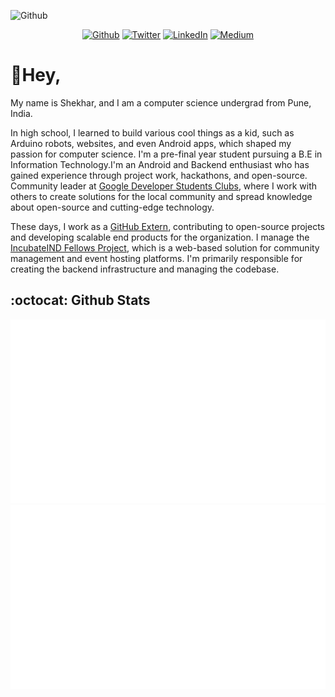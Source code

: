 <div >

 
![Github](https://user-images.githubusercontent.com/51144829/133453643-c01a04d0-9402-47e1-8933-74a85e1b2d1d.jpg)

<p align="center">
 <a href="https://github.com/The-Anton" target="_blank"><img alt="Github" src="https://img.shields.io/badge/GitHub-%2312100E.svg?&style=for-the-badge&logo=Github&logoColor=white" /></a> 
 <a href="https://twitter.com/the_anton01" target="_blank"><img alt="Twitter" src="https://img.shields.io/badge/twitter-%231DA1F2.svg?&style=for-the-badge&logo=twitter&logoColor=white" /></a> 
 <a href="https://www.linkedin.com/in/the-anton/" target="_blank"><img alt="LinkedIn" src="https://img.shields.io/badge/linkedin-%230077B5.svg?&style=for-the-badge&logo=linkedin&logoColor=white" /></a> 
 <a href="https://theanton.medium.com/" target="_blank"><img alt="Medium" src="https://img.shields.io/badge/medium-%2312100E.svg?&style=for-the-badge&logo=medium&logoColor=white" /></a>
</p>
 
</p>
<div>
 
 
 # 👋Hey,

My name is Shekhar, and I am a computer science undergrad from Pune, India.
 
In high school, I learned to build various cool things as a kid, such as Arduino robots, websites, and even Android apps, which shaped my passion for computer science. I'm a pre-final year student pursuing a B.E in Information Technology.I'm an Android and Backend enthusiast who has gained experience through project work, hackathons, and open-source. Community leader at [Google Developer Students Clubs](https://developers.google.com/community/dsc), where I work with others to create solutions for the local community and spread knowledge about open-source and cutting-edge technology.
 
These days, I work as a [GitHub Extern](https://github-externships.github.io/externship/index.html), contributing to open-source projects and developing scalable end products for the organization. I manage the [IncubateIND Fellows Project](https://github.com/incubateind/fellows), which is a web-based solution for community management and event hosting platforms. I'm primarily responsible for creating the backend infrastructure and managing the codebase.


## :octocat: Github Stats 
 
 
![](https://github.com/The-Anton/github-stats/blob/master/generated/overview.svg)
![](https://github.com/The-Anton/github-stats/blob/master/generated/languages.svg)

 
<!--
 
<div align='center'>
 
<a href="https://github.com/The-Anton/The-Anton" align='center'>
  <img align="center" src="https://github-readme-stats.vercel.app/api?username=The-Anton&show_icons=true&line_height=27&count_private=true&title_color=ffffff&text_color=c9cacc&icon_color=2bbc8a&bg_color=1d1f21" alt="Martin's GitHub Stats" />
</a>

<div>
-->

